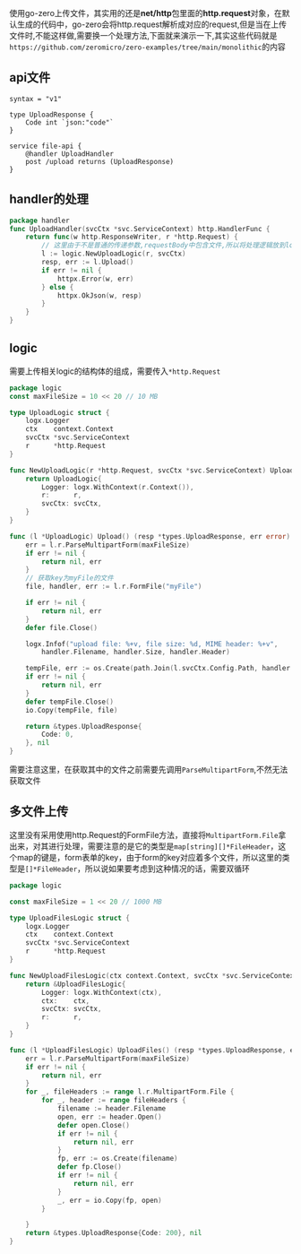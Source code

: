 使用go-zero上传文件，其实用的还是**net/http**包里面的**http.request**对象，在默认生成的代码中，go-zero会将http.request解析成对应的request,但是当在上传文件时,不能这样做,需要换一个处理方法,下面就来演示一下,其实这些代码就是`https://github.com/zeromicro/zero-examples/tree/main/monolithic`的内容



## api文件

```
syntax = "v1"

type UploadResponse {
	Code int `json:"code"`
}

service file-api {
	@handler UploadHandler
	post /upload returns (UploadResponse)
}

```

## handler的处理

```go
package handler
func UploadHandler(svcCtx *svc.ServiceContext) http.HandlerFunc {
	return func(w http.ResponseWriter, r *http.Request) {
        // 这里由于不是普通的传递参数,requestBody中包含文件,所以将处理逻辑放到logic中
		l := logic.NewUploadLogic(r, svcCtx)
		resp, err := l.Upload()
		if err != nil {
			httpx.Error(w, err)
		} else {
			httpx.OkJson(w, resp)
		}
	}
}

```

## logic

需要上传相关logic的结构体的组成，需要传入`*http.Request`

```go
package logic
const maxFileSize = 10 << 20 // 10 MB

type UploadLogic struct {
	logx.Logger
	ctx    context.Context
	svcCtx *svc.ServiceContext
	r      *http.Request
}

func NewUploadLogic(r *http.Request, svcCtx *svc.ServiceContext) UploadLogic {
	return UploadLogic{
		Logger: logx.WithContext(r.Context()),
		r:      r,
		svcCtx: svcCtx,
	}
}

func (l *UploadLogic) Upload() (resp *types.UploadResponse, err error) {
	err = l.r.ParseMultipartForm(maxFileSize)
	if err != nil {
		return nil, err
	}
    // 获取key为myFile的文件
	file, handler, err := l.r.FormFile("myFile")

	if err != nil {
		return nil, err
	}
	defer file.Close()

	logx.Infof("upload file: %+v, file size: %d, MIME header: %+v",
		handler.Filename, handler.Size, handler.Header)

	tempFile, err := os.Create(path.Join(l.svcCtx.Config.Path, handler.Filename))
	if err != nil {
		return nil, err
	}
	defer tempFile.Close()
	io.Copy(tempFile, file)

	return &types.UploadResponse{
		Code: 0,
	}, nil
}

```

需要注意这里，在获取其中的文件之前需要先调用`ParseMultipartForm`,不然无法获取文件



## 多文件上传

这里没有采用使用http.Request的FormFile方法，直接将`MultipartForm.File`拿出来，对其进行处理，需要注意的是它的类型是`map[string][]*FileHeader`，这个map的键是，form表单的key，由于form的key对应着多个文件，所以这里的类型是`[]*FileHeader`，所以说如果要考虑到这种情况的话，需要双循环

```go
package logic

const maxFileSize = 1 << 20 // 1000 MB

type UploadFilesLogic struct {
	logx.Logger
	ctx    context.Context
	svcCtx *svc.ServiceContext
	r      *http.Request
}

func NewUploadFilesLogic(ctx context.Context, svcCtx *svc.ServiceContext, r *http.Request) *UploadFilesLogic {
	return &UploadFilesLogic{
		Logger: logx.WithContext(ctx),
		ctx:    ctx,
		svcCtx: svcCtx,
		r:      r,
	}
}

func (l *UploadFilesLogic) UploadFiles() (resp *types.UploadResponse, err error) {
	err = l.r.ParseMultipartForm(maxFileSize)
	if err != nil {
		return nil, err
	}
	for _, fileHeaders := range l.r.MultipartForm.File {
		for _, header := range fileHeaders {
			filename := header.Filename
			open, err := header.Open()
			defer open.Close()
			if err != nil {
				return nil, err
			}
			fp, err := os.Create(filename)
			defer fp.Close()
			if err != nil {
				return nil, err
			}
			_, err = io.Copy(fp, open)
		}

	}
	return &types.UploadResponse{Code: 200}, nil
}

```



